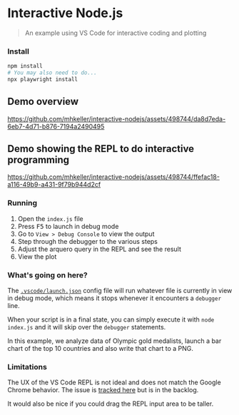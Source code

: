 Interactive Node.js 
===

> An example using VS Code for interactive coding and plotting

### Install

```sh
npm install
# You may also need to do...
npx playwright install 
```

## Demo overview

https://github.com/mhkeller/interactive-nodejs/assets/498744/da8d7eda-6eb7-4d71-b876-7194a2490495

## Demo showing the REPL to do interactive programming

https://github.com/mhkeller/interactive-nodejs/assets/498744/ffefac18-a116-49b9-a431-9f79b944d2cf

### Running

1. Open the `index.js` file
2. Press <kbd>F5</kbd> to launch in debug mode
3. Go to `View > Debug Console` to view the output
4. Step through the debugger to the various steps
5. Adjust the arquero query in the REPL and see the result
6. View the plot

### What's going on here?

The [`.vscode/launch.json`](.vscode/launch.json) config file will run whatever file is currently in view in debug mode, which means it stops whenever it encounters a `debugger` line.

When your script is in a final state, you can simply execute it with `node index.js` and it will skip over the `debugger` statements.

In this example, we analyze data of Olympic gold medalists, launch a bar chart of the top 10 countries and also write that chart to a PNG.

### Limitations

The UX of the VS Code REPL is not ideal and does not match the Google Chrome behavior. The issue is [tracked here](https://github.com/microsoft/vscode/issues/169798) but is in the backlog.

It would also be nice if you could drag the REPL input area to be taller.
